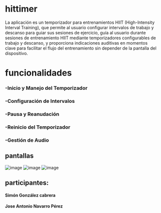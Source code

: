 # hittimer

La aplicación es un temporizador para entrenamientos HIIT (High-Intensity Interval Training), que permite al usuario configurar intervalos de trabajo y descanso para guiar sus sesiones de ejercicio, guía al usuario durante sesiones de entrenamiento HIIT mediante temporizadores configurables de trabajo y descanso, y proporciona indicaciones auditivas en momentos clave para facilitar el flujo del entrenamiento sin depender de la pantalla del dispositivo.

# funcionalidades

### -Inicio y Manejo del Temporizador
### -Configuración de Intervalos
### -Pausa y Reanudación 
### -Reinicio del Temporizador
### -Gestión de Audio


## pantallas

![image](https://github.com/user-attachments/assets/16d4ee56-6a0e-4a0b-ad5d-63daa775397e)
![image](https://github.com/user-attachments/assets/c7ef4753-2c43-41e7-9a5a-8e9324170371)
![image](https://github.com/user-attachments/assets/16280df4-ae32-475c-8812-ad44ed353097)


## participantes:

#### Simón González cabrera

#### Jose Antonio Navarro Pérez

